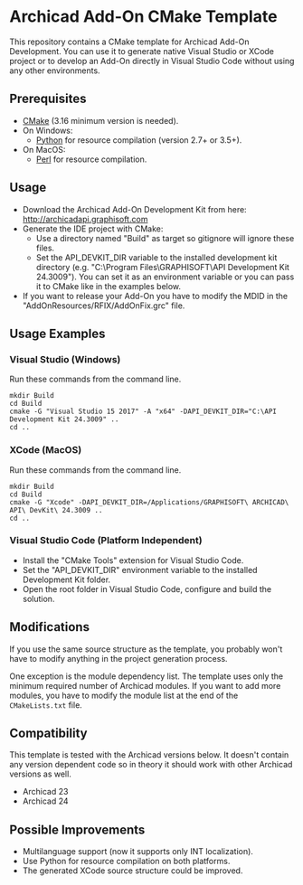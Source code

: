 # Archicad Add-On CMake Template

This repository contains a CMake template for Archicad Add-On Development. You can use it to generate native Visual Studio or XCode project or to develop an Add-On directly in Visual Studio Code without using any other environments.

## Prerequisites

- [CMake](https://cmake.org) (3.16 minimum version is needed).
- On Windows:
  - [Python](https://www.python.org) for resource compilation (version 2.7+ or 3.5+).
- On MacOS:
  - [Perl](https://www.perl.org) for resource compilation.

## Usage

- Download the Archicad Add-On Development Kit from here: http://archicadapi.graphisoft.com
- Generate the IDE project with CMake:
  - Use a directory named "Build" as target so gitignore will ignore these files.
  - Set the API_DEVKIT_DIR variable to the installed development kit directory (e.g. "C:\Program Files\GRAPHISOFT\API Development Kit 24.3009"). You can set it as an environment variable or you can pass it to CMake like in the examples below.
- If you want to release your Add-On you have to modify the MDID in the "AddOnResources/RFIX/AddOnFix.grc" file.

## Usage Examples

### Visual Studio (Windows)

Run these commands from the command line.

```
mkdir Build
cd Build
cmake -G "Visual Studio 15 2017" -A "x64" -DAPI_DEVKIT_DIR="C:\API Development Kit 24.3009" ..
cd ..
```

### XCode (MacOS)

Run these commands from the command line.

```
mkdir Build
cd Build
cmake -G "Xcode" -DAPI_DEVKIT_DIR=/Applications/GRAPHISOFT\ ARCHICAD\ API\ DevKit\ 24.3009 ..
cd ..
```

### Visual Studio Code (Platform Independent)

- Install the "CMake Tools" extension for Visual Studio Code.
- Set the "API_DEVKIT_DIR" environment variable to the installed Development Kit folder.
- Open the root folder in Visual Studio Code, configure and build the solution.

## Modifications

If you use the same source structure as the template, you probably won't have to modify anything in the project generation process.

One exception is the module dependency list. The template uses only the minimum required number of Archicad modules. If you want to add more modules, you have to modify the module list at the end of the `CMakeLists.txt` file.

## Compatibility

This template is tested with the Archicad versions below. It doesn't contain any version dependent code so in theory it should work with other Archicad versions as well.
- Archicad 23
- Archicad 24

## Possible Improvements

- Multilanguage support (now it supports only INT localization).
- Use Python for resource compilation on both platforms.
- The generated XCode source structure could be improved.
